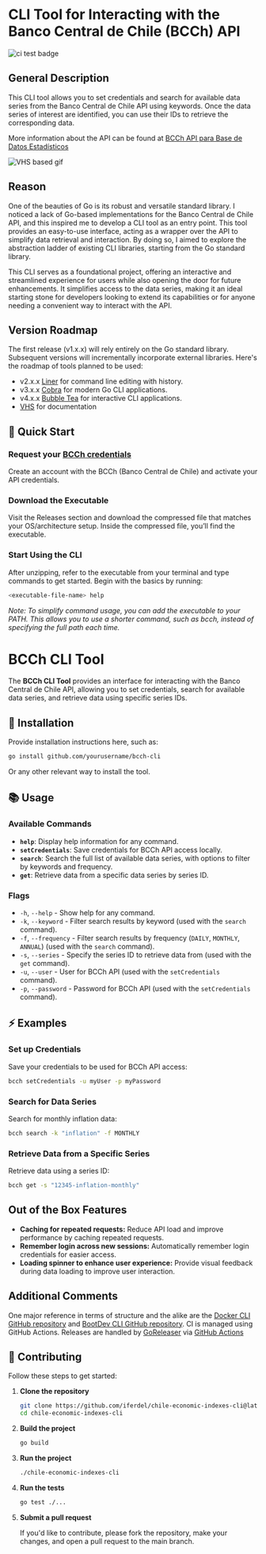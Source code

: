 # CLI Tool for Interacting with the Banco Central de Chile (BCCh) API

![ci test badge](https://github.com/iferdel/chile-economic-indexes-cli/actions/workflows/tests.yml/badge.svg?event=pull_request)

## General Description
This CLI tool allows you to set credentials and search for available data series from the Banco Central de Chile API using keywords. Once the data series of interest are identified, you can use their IDs to retrieve the corresponding data.

More information about the API can be found at [BCCh API para Base de Datos Estadísticos](https://si3.bcentral.cl/Siete/es/Siete/API?respuesta=)

![VHS based gif](https://vhs.charm.sh/vhs-4IK7xg53ifluMIMVRdtgRy.gif)

## Reason
One of the beauties of Go is its robust and versatile standard library. I noticed a lack of Go-based implementations for the Banco Central de Chile API, and this inspired me to develop a CLI tool as an entry point. This tool provides an easy-to-use interface, acting as a wrapper over the API to simplify data retrieval and interaction. By doing so, I aimed to explore the abstraction ladder of existing CLI libraries, starting from the Go standard library.

This CLI serves as a foundational project, offering an interactive and streamlined experience for users while also opening the door for future enhancements. It simplifies access to the data series, making it an ideal starting stone for developers looking to extend its capabilities or for anyone needing a convenient way to interact with the API.

## Version Roadmap
The first release (v1.x.x) will rely entirely on the Go standard library. Subsequent versions will incrementally incorporate external libraries.
Here's the roadmap of tools planned to be used:
- v2.x.x [Liner](https://github.com/peterh/liner) for command line editing with history.
- v3.x.x [Cobra](https://github.com/spf13/cobra) for modern Go CLI applications.
- v4.x.x [Bubble Tea](https://github.com/charmbracelet/bubbletea) for interactive CLI applications.
- [VHS](https://github.com/charmbracelet/vhs) for documentation

## 🚀 Quick Start
### Request your [BCCh credentials](https://si3.bcentral.cl/Siete/es/Siete/API?respuesta=)
Create an account with the BCCh (Banco Central de Chile) and activate your API credentials.
### Download the Executable
Visit the Releases section and download the compressed file that matches your OS/architecture setup. Inside the compressed file, you’ll find the executable.
### Start Using the CLI
After unzipping, refer to the executable from your terminal and type commands to get started. Begin with the basics by running:
```bash
<executable-file-name> help
```
*Note: To simplify command usage, you can add the executable to your PATH. This allows you to use a shorter command, such as bcch, instead of specifying the full path each time.*

# BCCh CLI Tool

The **BCCh CLI Tool** provides an interface for interacting with the Banco Central de Chile API, allowing you to set credentials, search for available data series, and retrieve data using specific series IDs.

## 🚀 Installation

Provide installation instructions here, such as:

```sh
go install github.com/yourusername/bcch-cli
```

Or any other relevant way to install the tool.

## 📚 Usage

### Available Commands

- **`help`**: Display help information for any command.
- **`setCredentials`**: Save credentials for BCCh API access locally.
- **`search`**: Search the full list of available data series, with options to filter by keywords and frequency.
- **`get`**: Retrieve data from a specific data series by series ID.

### Flags

- `-h`, `--help` - Show help for any command.
- `-k`, `--keyword` - Filter search results by keyword (used with the `search` command).
- `-f`, `--frequency` - Filter search results by frequency (`DAILY`, `MONTHLY`, `ANNUAL`) (used with the `search` command).
- `-s`, `--series` - Specify the series ID to retrieve data from (used with the `get` command).
- `-u`, `--user` - User for BCCh API (used with the `setCredentials` command).
- `-p`, `--password` - Password for BCCh API (used with the `setCredentials` command).

## ⚡ Examples

### Set up Credentials

Save your credentials to be used for BCCh API access:

```bash
bcch setCredentials -u myUser -p myPassword
```

### Search for Data Series

Search for monthly inflation data:

```bash
bcch search -k "inflation" -f MONTHLY
```

### Retrieve Data from a Specific Series

Retrieve data using a series ID:

```bash
bcch get -s "12345-inflation-monthly"
```

## Out of the Box Features
- **Caching for repeated requests:** Reduce API load and improve performance by caching repeated requests.
- **Remember login across new sessions:** Automatically remember login credentials for easier access.
- **Loading spinner to enhance user experience:** Provide visual feedback during data loading to improve user interaction.

## Additional Comments
One major reference in terms of structure and the alike are the [Docker CLI GitHub repository](https://github.com/docker/cli) and [BootDev CLI GitHub repository](https://github.com/bootdotdev/bootdev). CI is managed using GitHub Actions. Releases are handled by [GoReleaser](https://github.com/goreleaser/goreleaser) via [GitHub Actions](https://goreleaser.com/ci/actions/)

## 🤝 Contributing

Follow these steps to get started:

1. **Clone the repository**

   ```sh
   git clone https://github.com/iferdel/chile-economic-indexes-cli@latest
   cd chile-economic-indexes-cli
   ```
   
2. **Build the project**

   ```sh
   go build
   ```

3. **Run the project**

   ```sh
   ./chile-economic-indexes-cli
   ```

4. **Run the tests**

   ```sh
   go test ./...
   ```

5. **Submit a pull request**

   If you'd like to contribute, please fork the repository, make your changes, and open a pull request to the main branch.
